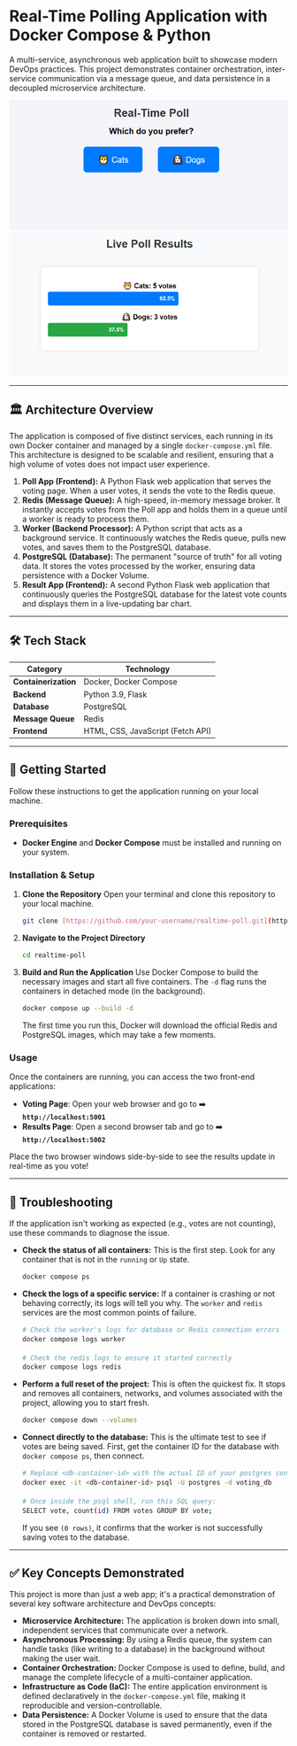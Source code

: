 # Real-Time Polling Application with Docker Compose & Python

A multi-service, asynchronous web application built to showcase modern DevOps practices. This project demonstrates container orchestration, inter-service communication via a message queue, and data persistence in a decoupled microservice architecture.

![Live Demo Screenshot](images\livedemo1.png)
![Live Demo Screenshot](images\livedemo2.png)


---

## 🏛️ Architecture Overview

The application is composed of five distinct services, each running in its own Docker container and managed by a single `docker-compose.yml` file. This architecture is designed to be scalable and resilient, ensuring that a high volume of votes does not impact user experience.



1.  **Poll App (Frontend):** A Python Flask web application that serves the voting page. When a user votes, it sends the vote to the Redis queue.
2.  **Redis (Message Queue):** A high-speed, in-memory message broker. It instantly accepts votes from the Poll app and holds them in a queue until a worker is ready to process them.
3.  **Worker (Backend Processor):** A Python script that acts as a background service. It continuously watches the Redis queue, pulls new votes, and saves them to the PostgreSQL database.
4.  **PostgreSQL (Database):** The permanent "source of truth" for all voting data. It stores the votes processed by the worker, ensuring data persistence with a Docker Volume.
5.  **Result App (Frontend):** A second Python Flask web application that continuously queries the PostgreSQL database for the latest vote counts and displays them in a live-updating bar chart.

---

## 🛠️ Tech Stack

| Category              | Technology                               |
| --------------------- | ---------------------------------------- |
| **Containerization** | Docker, Docker Compose                   |
| **Backend** | Python 3.9, Flask                        |
| **Database** | PostgreSQL                               |
| **Message Queue** | Redis                                    |
| **Frontend** | HTML, CSS, JavaScript (Fetch API)        |

---

## 🚀 Getting Started

Follow these instructions to get the application running on your local machine.

### Prerequisites

* **Docker Engine** and **Docker Compose** must be installed and running on your system.

### Installation & Setup

1.  **Clone the Repository**
    Open your terminal and clone this repository to your local machine.
    ```bash
    git clone [https://github.com/your-username/realtime-poll.git](https://github.com/your-username/realtime-poll.git)
    ```

2.  **Navigate to the Project Directory**
    ```bash
    cd realtime-poll
    ```

3.  **Build and Run the Application**
    Use Docker Compose to build the necessary images and start all five containers. The `-d` flag runs the containers in detached mode (in the background).
    ```bash
    docker compose up --build -d
    ```
    The first time you run this, Docker will download the official Redis and PostgreSQL images, which may take a few moments.

### Usage

Once the containers are running, you can access the two front-end applications:

* **Voting Page**: Open your web browser and go to ➡️ **`http://localhost:5001`**
* **Results Page**: Open a second browser tab and go to ➡️ **`http://localhost:5002`**

Place the two browser windows side-by-side to see the results update in real-time as you vote!

---

## 🐛 Troubleshooting

If the application isn't working as expected (e.g., votes are not counting), use these commands to diagnose the issue.

* **Check the status of all containers:** This is the first step. Look for any container that is not in the `running` or `Up` state.
    ```bash
    docker compose ps
    ```
* **Check the logs of a specific service:** If a container is crashing or not behaving correctly, its logs will tell you why. The `worker` and `redis` services are the most common points of failure.
    ```bash
    # Check the worker's logs for database or Redis connection errors
    docker compose logs worker

    # Check the redis logs to ensure it started correctly
    docker compose logs redis
    ```
* **Perform a full reset of the project:** This is often the quickest fix. It stops and removes all containers, networks, and volumes associated with the project, allowing you to start fresh.
    ```bash
    docker compose down --volumes
    ```
* **Connect directly to the database:** This is the ultimate test to see if votes are being saved. First, get the container ID for the database with `docker compose ps`, then connect.
    ```bash
    # Replace <db-container-id> with the actual ID of your postgres container
    docker exec -it <db-container-id> psql -U postgres -d voting_db
    
    # Once inside the psql shell, run this SQL query:
    SELECT vote, count(id) FROM votes GROUP BY vote;
    ```
    If you see `(0 rows)`, it confirms that the worker is not successfully saving votes to the database.

---

## ✅ Key Concepts Demonstrated

This project is more than just a web app; it's a practical demonstration of several key software architecture and DevOps concepts:

* **Microservice Architecture:** The application is broken down into small, independent services that communicate over a network.
* **Asynchronous Processing:** By using a Redis queue, the system can handle tasks (like writing to a database) in the background without making the user wait.
* **Container Orchestration:** Docker Compose is used to define, build, and manage the complete lifecycle of a multi-container application.
* **Infrastructure as Code (IaC):** The entire application environment is defined declaratively in the `docker-compose.yml` file, making it reproducible and version-controllable.
* **Data Persistence:** A Docker Volume is used to ensure that the data stored in the PostgreSQL database is saved permanently, even if the container is removed or restarted.